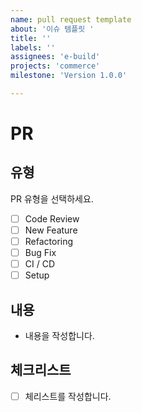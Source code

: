 ```yaml
---
name: pull request template
about: '이슈 템플릿 '
title: ''
labels: ''
assignees: 'e-build'
projects: 'commerce'
milestone: 'Version 1.0.0'

---
```


# PR

## 유형

PR 유형을 선택하세요.
- [ ] Code Review
- [ ] New Feature
- [ ] Refactoring
- [ ] Bug Fix
- [ ] CI / CD
- [ ] Setup

## 내용

- 내용을 작성합니다.  

## 체크리스트

- [ ] 체리스트를 작성합니다.